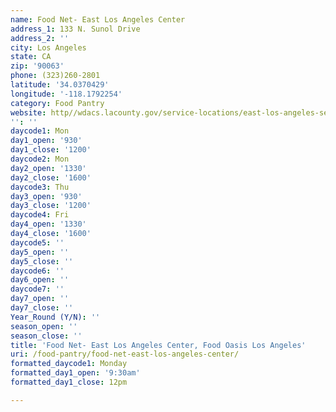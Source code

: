 ```yaml
---
name: Food Net- East Los Angeles Center
address_1: 133 N. Sunol Drive
address_2: ''
city: Los Angeles
state: CA
zip: '90063'
phone: (323)260-2801
latitude: '34.0370429'
longitude: '-118.1792254'
category: Food Pantry
website: http//wdacs.lacounty.gov/service-locations/east-los-angeles-service-center/
'': ''
daycode1: Mon
day1_open: '930'
day1_close: '1200'
daycode2: Mon
day2_open: '1330'
day2_close: '1600'
daycode3: Thu
day3_open: '930'
day3_close: '1200'
daycode4: Fri
day4_open: '1330'
day4_close: '1600'
daycode5: ''
day5_open: ''
day5_close: ''
daycode6: ''
day6_open: ''
daycode7: ''
day7_open: ''
day7_close: ''
Year_Round (Y/N): ''
season_open: ''
season_close: ''
title: 'Food Net- East Los Angeles Center, Food Oasis Los Angeles'
uri: /food-pantry/food-net-east-los-angeles-center/
formatted_daycode1: Monday
formatted_day1_open: '9:30am'
formatted_day1_close: 12pm

---
```

